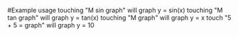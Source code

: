 #Example usage
touching "M sin graph" will graph y = sin(x)
touching "M tan graph" will graph y = tan(x)
touching "M graph" will graph y = x
touch "5 + 5 = graph" will graph y = 10